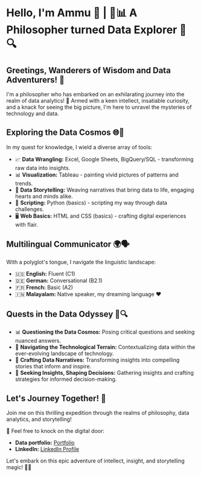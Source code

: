 #  Hello, I'm Ammu 👋 | 🧠📊 A Philosopher turned Data Explorer 🚀🔍

## Greetings, Wanderers of Wisdom and Data Adventurers! 🌟

I'm a philosopher who has embarked on an exhilarating journey into the realm of data analytics! 🌌 Armed with a keen intellect, insatiable curiosity, and a knack for seeing the big picture, I'm here to unravel the mysteries of technology and data.

## Exploring the Data Cosmos 🌐🔭

In my quest for knowledge, I wield a diverse array of tools:

- 📈 **Data Wrangling:** Excel, Google Sheets, BigQuery/SQL - transforming raw data into insights.
- 📊 **Visualization:** Tableau - painting vivid pictures of patterns and trends.
- 📝 **Data Storytelling:** Weaving narratives that bring data to life, engaging hearts and minds alike.
- 🐍 **Scripting:** Python (basics) - scripting my way through data challenges.
- 🖥️ **Web Basics:** HTML and CSS (basics) - crafting digital experiences with flair.

## Multilingual Communicator 🌍🗣️

With a polyglot's tongue, I navigate the linguistic landscape:

- 🇺🇸 **English:** Fluent (C1)
- 🇩🇪 **German:** Conversational (B2.1)
- 🇫🇷 **French:** Basic (A2)
- 🇮🇳 **Malayalam:** Native speaker, my dreaming language ❤️

## Quests in the Data Odyssey 🚀🔍

- 📊 **Questioning the Data Cosmos:** Posing critical questions and seeking nuanced answers.
- 🧭 **Navigating the Technological Terrain:** Contextualizing data within the ever-evolving landscape of technology.
- 📖 **Crafting Data Narratives:** Transforming insights into compelling stories that inform and inspire.
- 🌟 **Seeking Insights, Shaping Decisions:** Gathering insights and crafting strategies for informed decision-making.

## Let's Journey Together! 🌟

Join me on this thrilling expedition through the realms of philosophy, data analytics, and storytelling! 

🚪 Feel free to knock on the digital door:

- **Data portfolio:** [ Portfolio](https://ammu993.github.io/portfolio/)
- **LinkedIn:** [LinkedIn Profile](https://www.linkedin.com/in/ammu-joshy-01/)


Let's embark on this epic adventure of intellect, insight, and storytelling magic! 🚀✨

